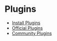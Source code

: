 # Plugins

- [Install Plugins](plugins-installation.md)
- [Official Plugins](plugins-official.md)
- [Community Plugins](plugins-community.md)
